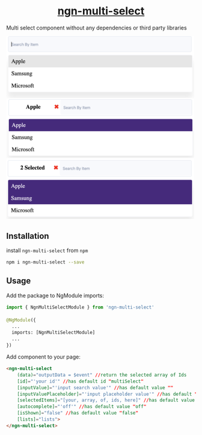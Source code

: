 <a href="https://github.com/imahmoudemad/ngn-multi-select">
    <h1 align="center">ngn-multi-select</h1>
</a>

Multi select component without any dependencies or third party libraries

<img src="./assets/1.png" alt="NgnMultiSelect Picture" width="500"/>
<img src="./assets/2.png" alt="NgnMultiSelect Picture" width="500"/>
<img src="./assets/3.png" alt="NgnMultiSelect Picture" width="500"/>

## Installation

install `ngn-multi-select` from `npm`

```bash
npm i ngn-multi-select --save
```

## Usage

Add the package to NgModule imports:

```python
import { NgnMultiSelectModule } from 'ngn-multi-select'

@NgModule({
  ...
  imports: [NgnMultiSelectModule]
  ...
})
```

Add component to your page:

```html
<ngn-multi-select
    (data)="outputData = $event" //return the selected array of Ids
    [id]="'your id'" //has default id "multiSelect"
    [inputValue]="'input search value'" //has default value ""
    [inputValuePlaceholder]="'input placeholder value'" //has default "Search by item"
    [selectedItems]="[your, array, of, ids, here]" //has default value []
    [autocomplete]="'off'" //has default value "off"
    [isShown]="false" //has default value "false"
    [lists]="lists">
</ngn-multi-select>
```
